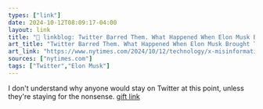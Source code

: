 ```yaml
---
types: ["link"]
date: 2024-10-12T08:09:17-04:00
layout: link
title: "🔗 linkblog: Twitter Barred Them. What Happened When Elon Musk Brought Them Back?'"
art_title: "Twitter Barred Them. What Happened When Elon Musk Brought Them Back?"
art_link: "https://www.nytimes.com/2024/10/12/technology/x-misinformation-social-media.html"
sources: ["nytimes.com"]
tags: ["Twitter","Elon Musk"]
---
```

I don't understand why anyone would stay on Twitter at this point, unless they're staying for the nonsense. [gift link](https://www.nytimes.com/2024/10/12/technology/x-misinformation-social-media.html?unlocked_article_code=1.Rk4.LNls.BFs9Mp2VUA17&smid=url-share)
